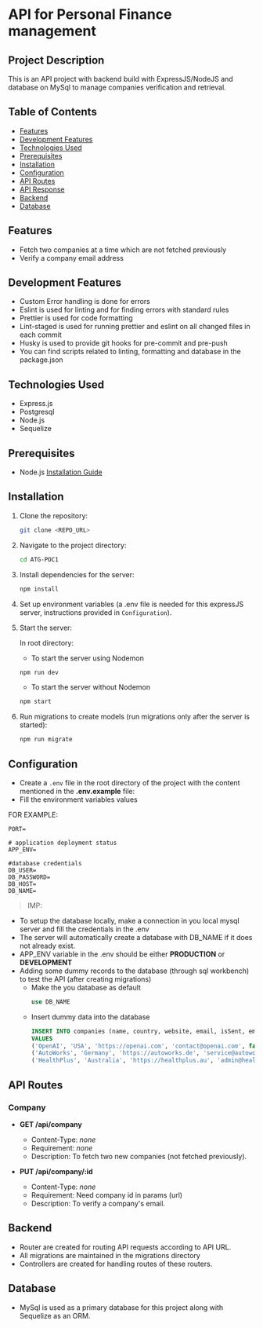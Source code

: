 # API for Personal Finance management

## Project Description

This is an API project with backend build with ExpressJS/NodeJS and database on MySql to manage companies verification and retrieval.

## Table of Contents

- [Features](#features)
- [Development Features](#development-features)
- [Technologies Used](#technologies-used)
- [Prerequisites](#prerequisites)
- [Installation](#installation)
- [Configuration](#configuration)
- [API Routes](#api-routes)
- [API Response](#api-response)
- [Backend](#backend)
- [Database](#database)

## Features

- Fetch two companies at a time which are not fetched previously
- Verify a company email address

## Development Features

- Custom Error handling is done for errors
- Eslint is used for linting and for finding errors with standard rules
- Prettier is used for code formatting
- Lint-staged is used for running prettier and eslint on all changed files in each commit
- Husky is used to provide git hooks for pre-commit and pre-push
- You can find scripts related to linting, formatting and database in the package.json

## Technologies Used

- Express.js
- Postgresql
- Node.js
- Sequelize

## Prerequisites

- Node.js [Installation Guide](https://nodejs.org/)

## Installation

1. Clone the repository:

   ```bash
   git clone <REPO_URL>
   ```

2. Navigate to the project directory:

   ```bash
   cd ATG-POC1
   ```

3. Install dependencies for the server:

   ```bash
   npm install
   ```

4. Set up environment variables (a .env file is needed for this expressJS server, instructions provided in `Configuration`).

5. Start the server:

   In root directory:

   - To start the server using Nodemon

   ```bash
   npm run dev
   ```

   - To start the server without Nodemon

   ```bash
   npm start
   ```

6. Run migrations to create models (run migrations only after the server is started):

   ```bash
   npm run migrate
   ```

## Configuration

- Create a `.env` file in the root directory of the project with the content mentioned in the **.env.example** file:
- Fill the environment variables values

FOR EXAMPLE:

```.env
PORT=

# application deployment status
APP_ENV=

#database credentials
DB_USER=
DB_PASSWORD=
DB_HOST=
DB_NAME=
```

> IMP:

- To setup the database locally, make a connection in you local mysql server and fill the credentials in the .env
- The server will automatically create a database with DB_NAME if it does not already exist.
- APP_ENV variable in the .env should be either **PRODUCTION** or **DEVELOPMENT**
- Adding some dummy records to the database (through sql workbench) to test the API (after creating migrations)
  - Make the you database as default
    ```sql
    use DB_NAME
    ```
  - Insert dummy data into the database
    ```sql
    INSERT INTO companies (name, country, website, email, isSent, emailVerified)
    VALUES
    ('OpenAI', 'USA', 'https://openai.com', 'contact@openai.com', false, false),
    ('AutoWorks', 'Germany', 'https://autoworks.de', 'service@autoworks.de', false, false),
    ('HealthPlus', 'Australia', 'https://healthplus.au', 'admin@healthplus.au', false, false);
    ```

## API Routes

### Company

- **GET /api/company**

  - Content-Type: _none_
  - Requirement: _none_
  - Description: To fetch two new companies (not fetched previously).

- **PUT /api/company/:id**
  - Content-Type: _none_
  - Requirement: Need company id in params (url)
  - Description: To verify a company's email.

## Backend

- Router are created for routing API requests according to API URL.
- All migrations are maintained in the migrations directory
- Controllers are created for handling routes of these routers.

## Database

- MySql is used as a primary database for this project along with Sequelize as an ORM.
